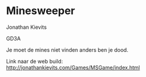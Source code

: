 # Minesweeper

Jonathan Kievits

GD3A

Je moet de mines niet vinden anders ben je dood.

Link naar de web build:
http://jonathankievits.com/Games/MSGame/index.html
